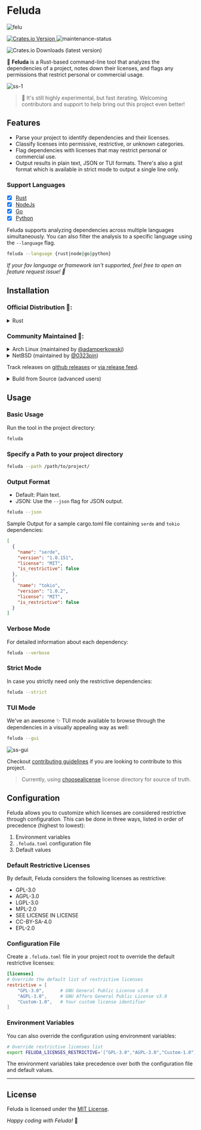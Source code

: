 # Feluda

![felu](https://github.com/user-attachments/assets/82640681-0b64-4100-a847-754d4a7d1d87)

[![Crates.io Version](https://img.shields.io/crates/v/feluda)
](https://crates.io/crates/feluda) ![maintenance-status](https://img.shields.io/badge/maintenance-actively--developed-brightgreen.svg)

![Crates.io Downloads (latest version)](https://img.shields.io/crates/dv/feluda)

🔎 **Feluda** is a Rust-based command-line tool that analyzes the dependencies of a project, notes down their licenses, and flags any permissions that restrict personal or commercial usage.

![ss-1](https://github.com/user-attachments/assets/bda9fb10-3e6b-4881-b852-58ab33341dcd)

> 👋 It's still highly experimental, but fast iterating. Welcoming contributors and support to help bring out this project even better!

## Features

- Parse your project to identify dependencies and their licenses.
- Classify licenses into permissive, restrictive, or unknown categories.
- Flag dependencies with licenses that may restrict personal or commercial use.
- Output results in plain text, JSON or TUI formats. There's also a gist format which is available in strict mode to output a single line only.

### Support Languages

- [x] [Rust](https://www.rust-lang.org/)
- [x] [NodeJs](https://nodejs.org/)
- [x] [Go](https://go.dev/)
- [x] [Python](https://www.python.org/)

Feluda supports analyzing dependencies across multiple languages simultaneously. You can also filter the analysis to a specific language using the `--language` flag.


```sh
feluda --language {rust|node|go|python}
```

_If your fav language or framework isn't supported, feel free to open an feature request issue! 👋_

## Installation

### Official Distribution 🎉:

<details>
<summary>Rust</summary>
  

### Prerequisites

- [Rust](https://www.rust-lang.org/tools/install) installed on your system.

If you already had it, make sure it's up-to-date and update if needed.
(Optional) Set rust path if not set already.

### Install

```sh
cargo install feluda
```

</details>

### Community Maintained 🙌:

<details>
<summary>Arch Linux (maintained by <a href="https://github.com/adamperkowski" rel="noopener noreferrer">@adamperkowski</a>)</summary>

[feluda](https://aur.archlinux.org/packages/feluda) is available in the [AUR](https://aur.archlinux.org/).
You can install it using an AUR helper (e.g. paru):

```sh
paru -S feluda
```

</details>

<details>
<summary>NetBSD (maintained by <a href="https://github.com/0323pin" rel="noopener noreferrer">@0323pin</a>)</summary>

On NetBSD a package is available from the [official repositories](https://pkgsrc.se/devel/feluda/). To install it, simply run:

```sh
pkgin install feluda
```

</details>

Track releases on [github releases](https://github.com/anistark/feluda/releases) or [via release feed](https://github.com/anistark/feluda/releases.atom).

<details>
<summary>Build from Source (advanced users)</summary>

**Note:** This might have experimental features which might not work as intended.

### Clone and Build

First, clone the repository:

```sh
git clone https://github.com/anistark/feluda.git
cd feluda
```

Then, build the project using Cargo:

```sh
cargo build --release
```

Finally, to make `feluda` available globally, move the binary to a directory in your PATH. For example:

```sh
sudo mv target/release/feluda /usr/local/bin/
```

</details>

## Usage

### Basic Usage

Run the tool in the project directory:

```sh
feluda
```

### Specify a Path to your project directory

```sh
feluda --path /path/to/project/
```

### Output Format

- Default: Plain text.
- JSON: Use the `--json` flag for JSON output.

```sh
feluda --json
```

Sample Output for a sample cargo.toml file containing `serde` and `tokio` dependencies:

```json
[
  {
    "name": "serde",
    "version": "1.0.151",
    "license": "MIT",
    "is_restrictive": false
  },
  {
    "name": "tokio",
    "version": "1.0.2",
    "license": "MIT",
    "is_restrictive": false
  }
]
```

### Verbose Mode

For detailed information about each dependency:

```sh
feluda --verbose
```

### Strict Mode

In case you strictly need only the restrictive dependencies:

```sh
feluda --strict
```

### TUI Mode

We've an awesome ✨ TUI mode available to browse through the dependencies in a visually appealing way as well:

```sh
feluda --gui
```

![ss-gui](https://github.com/user-attachments/assets/67170931-7fde-4bb0-b4b0-8640b8a261d6)

Checkout [contributing guidelines](./CONTRIBUTING.md) if you are looking to contribute to this project.

> Currently, using [choosealicense](https://choosealicense.com/) license directory for source of truth.

## Configuration

Feluda allows you to customize which licenses are considered restrictive through configuration. This can be done in three ways, listed in order of precedence (highest to lowest):

1. Environment variables
2. `.feluda.toml` configuration file
3. Default values

### Default Restrictive Licenses

By default, Feluda considers the following licenses as restrictive:
- GPL-3.0
- AGPL-3.0
- LGPL-3.0
- MPL-2.0
- SEE LICENSE IN LICENSE
- CC-BY-SA-4.0
- EPL-2.0

### Configuration File

Create a `.feluda.toml` file in your project root to override the default restrictive licenses:

```toml
[licenses]
# Override the default list of restrictive licenses
restrictive = [
    "GPL-3.0",      # GNU General Public License v3.0
    "AGPL-3.0",     # GNU Affero General Public License v3.0
    "Custom-1.0",   # Your custom license identifier
]
```

### Environment Variables

You can also override the configuration using environment variables:

```sh
# Override restrictive licenses list
export FELUDA_LICENSES_RESTRICTIVE='["GPL-3.0","AGPL-3.0","Custom-1.0"]'
```

The environment variables take precedence over both the configuration file and default values.

---

## License

Feluda is licensed under the [MIT License](./LICENSE).

_Happy coding with Feluda!_ 🚀
